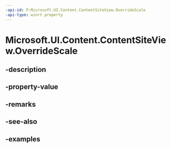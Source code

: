 ```yaml
---
-api-id: P:Microsoft.UI.Content.ContentSiteView.OverrideScale
-api-type: winrt property
---
```


# Microsoft.UI.Content.ContentSiteView.OverrideScale

<!--
public float OverrideScale { get; }
-->


## -description

## -property-value

## -remarks

## -see-also

## -examples



